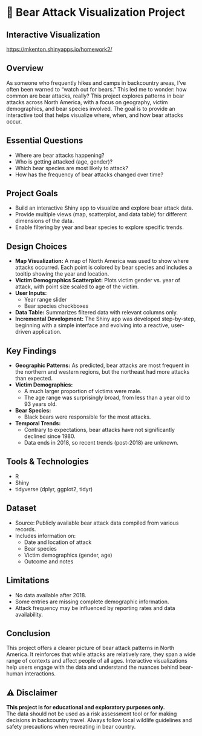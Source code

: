  # 🐻 Bear Attack Visualization Project  

## Interactive Visualization

https://mkenton.shinyapps.io/homework2/

## Overview

As someone who frequently hikes and camps in backcountry areas, I’ve often been warned to “watch out for bears.” This led me to wonder: how common are bear attacks, really? This project explores patterns in bear attacks across North America, with a focus on geography, victim demographics, and bear species involved. The goal is to provide an interactive tool that helps visualize where, when, and how bear attacks occur.

## Essential Questions

- Where are bear attacks happening?
- Who is getting attacked (age, gender)?
- Which bear species are most likely to attack?
- How has the frequency of bear attacks changed over time?

## Project Goals

- Build an interactive Shiny app to visualize and explore bear attack data.
- Provide multiple views (map, scatterplot, and data table) for different dimensions of the data.
- Enable filtering by year and bear species to explore specific trends.

## Design Choices

- **Map Visualization:** A map of North America was used to show where attacks occurred. Each point is colored by bear species and includes a tooltip showing the year and location.
- **Victim Demographics Scatterplot:** Plots victim gender vs. year of attack, with point size scaled to age of the victim.
- **User Inputs:**
  - Year range slider
  - Bear species checkboxes
- **Data Table:** Summarizes filtered data with relevant columns only.
- **Incremental Development:** The Shiny app was developed step-by-step, beginning with a simple interface and evolving into a reactive, user-driven application.

## Key Findings

- **Geographic Patterns:** As predicted, bear attacks are most frequent in the northern and western regions, but the northeast had more attacks than expected.
- **Victim Demographics:**
  - A much larger proportion of victims were male.
  - The age range was surprisingly broad, from less than a year old to 93 years old.
- **Bear Species:**
  - Black bears were responsible for the most attacks.
- **Temporal Trends:**
  - Contrary to expectations, bear attacks have not significantly declined since 1980.
  - Data ends in 2018, so recent trends (post-2018) are unknown.

## Tools & Technologies

- R
- Shiny
- tidyverse (dplyr, ggplot2, tidyr)

## Dataset

- Source: Publicly available bear attack data compiled from various records.
- Includes information on:
  - Date and location of attack
  - Bear species
  - Victim demographics (gender, age)
  - Outcome and notes
 
## Limitations

- No data available after 2018.
- Some entries are missing complete demographic information.
- Attack frequency may be influenced by reporting rates and data availability.

## Conclusion

This project offers a clearer picture of bear attack patterns in North America. It reinforces that while attacks are relatively rare, they span a wide range of contexts and affect people of all ages. Interactive visualizations help users engage with the data and understand the nuances behind bear-human interactions.

## ⚠️ Disclaimer

**This project is for educational and exploratory purposes only.**  
The data should not be used as a risk assessment tool or for making decisions in backcountry travel. Always follow local wildlife guidelines and safety precautions when recreating in bear country.
